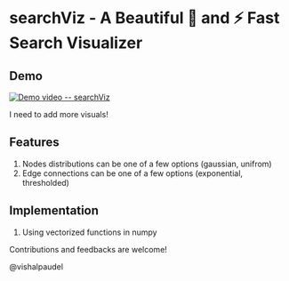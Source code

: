 # searchViz - A Beautiful 🌹 and ⚡️ Fast Search Visualizer

## Demo

[![Demo video -- searchViz](https://i.ibb.co/Wf1G03n/search-Viz-YT-thumbnail-GH.png)](https://www.youtube.com/watch?v=kNGsOoWh9fM&t=38s&ab_channel=VishalPaudel)




<!-- https://user-images.githubusercontent.com/95016059/273106123-19ccd387-f563-4078-825d-e62327bfdde7.mp4 -->

I need to add more visuals!

## Features

1. Nodes distributions can be one of a few options (gaussian, unifrom)
2. Edge connections can be one of a few options (exponential, thresholded)

## Implementation

1. Using vectorized functions in numpy

Contributions and feedbacks are welcome! 

@vishalpaudel
